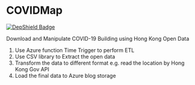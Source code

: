 # COVIDMap

[![DepShield Badge](https://depshield.sonatype.org/badges/owner/repository/depshield.svg)](https://depshield.github.io)

Download and Manipulate COVID-19 Building using Hong Kong Open Data

1. Use Azure function Time Trigger to perform ETL
2. Use CSV library to Extract the open data
3. Transform the data to different format e.g. read the location by Hong Kong Gov API
4. Load the final data to Azure blog storage
